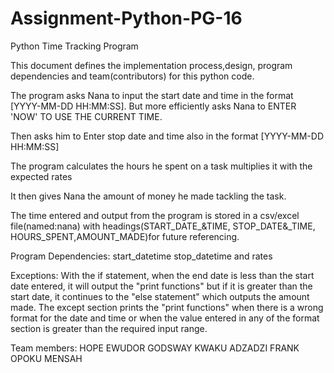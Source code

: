 # Assignment-Python-PG-16
Python Time Tracking Program

This document defines the implementation process,design, program dependencies and team(contributors)  for this python code.

The program asks Nana to input the start date and time in the format [YYYY-MM-DD HH:MM:SS]. But more efficiently asks Nana to ENTER 'NOW' TO USE THE CURRENT TIME.

Then asks him to Enter stop date and time also in the format [YYYY-MM-DD HH:MM:SS]

The program calculates the hours he spent on a task multiplies it with the expected rates

It then gives Nana the amount of money he made tackling the task.

The time entered and output from the program is stored in a csv/excel file(named:nana) with headings(START_DATE_&TIME, STOP_DATE&_TIME, HOURS_SPENT,AMOUNT_MADE)for future referencing.

Program Dependencies: start_datetime stop_datetime and rates

Exceptions:
With the if statement, when the end date is less than the start date entered, it will output the "print functions" but if it is greater than the start date, it continues to the "else statement" which outputs the amount made.
The except section prints the "print functions" when there is a wrong format for the date and time or when the value entered in any of the format section is greater than the required input range.

Team members:
HOPE EWUDOR
GODSWAY KWAKU ADZADZI
FRANK OPOKU MENSAH
